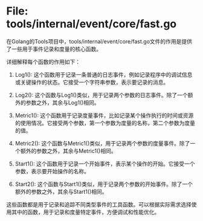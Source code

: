 # File: tools/internal/event/core/fast.go

在Golang的Tools项目中，tools/internal/event/core/fast.go文件的作用是提供了一些用于事件记录和度量的核心函数。

详细解释每个函数的作用如下：

1. Log1(): 这个函数用于记录一条普通的日志事件，例如记录程序中的调试信息或关键操作的状态。它接受一个字符串参数，表示要记录的消息。

2. Log2(): 这个函数与Log1()类似，用于记录两个参数的日志事件。除了一个额外的参数之外，其余与Log1()相同。

3. Metric1(): 这个函数用于记录度量事件，比如记录某个操作执行的时间或资源的使用情况。它接受两个参数，第一个参数为度量的名称，第二个参数为度量的值。

4. Metric2(): 这个函数与Metric1()类似，用于记录两个参数的度量事件。除了一个额外的参数之外，其余与Metric1()相同。

5. Start1(): 这个函数用于记录一个开始事件，表示某个操作的开始。它接受一个参数，表示要开始操作的名称。

6. Start2(): 这个函数与Start1()类似，用于记录两个参数的开始事件。除了一个额外的参数之外，其余与Start1()相同。

这些函数都是用于记录和追踪不同类型事件的工具函数。可以根据实际需求选择使用其中的函数，用于记录和度量特定事件，方便调试和性能优化。

